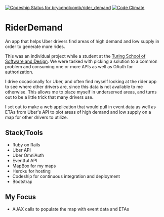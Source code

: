 [ ![Codeship Status for bryceholcomb/rider_demand](https://codeship.com/projects/46f27c40-a337-0132-04a3-366d28abf18c/status?branch=master)](https://codeship.com/projects/65964)
[![Code Climate](https://codeclimate.com/github/bryceholcomb/rider_demand/badges/gpa.svg)](https://codeclimate.com/github/bryceholcomb/rider_demand)
# RiderDemand
An app that helps Uber drivers find areas of high demand and low supply in order to generate more rides.

This was an individual project while a student at the [Turing School of Software and Design](http://www.turing.io). We were tasked with picking a solution to a common problem and consuming one or more APIs as well as OAuth for authorization.

I drive occasionally for Uber, and often find myself looking at the rider app to see where other drivers are, since this data is not available to me otherwise. This allows me to place myself in underserved areas, and turns out to be a little trick that many drivers use.

I set out to make a web application that would pull in event data as well as ETAs from Uber's API to plot areas of high demand and low supply on a map for other drivers to utilize.

## Stack/Tools
- Ruby on Rails
- Uber API
- Uber OmniAuth
- Eventful API
- MapBox for my maps
- Heroku for hosting
- Codeship for continuous integration and deployment
- Bootstrap

## My Focus
- AJAX calls to populate the map with event data and ETAs

